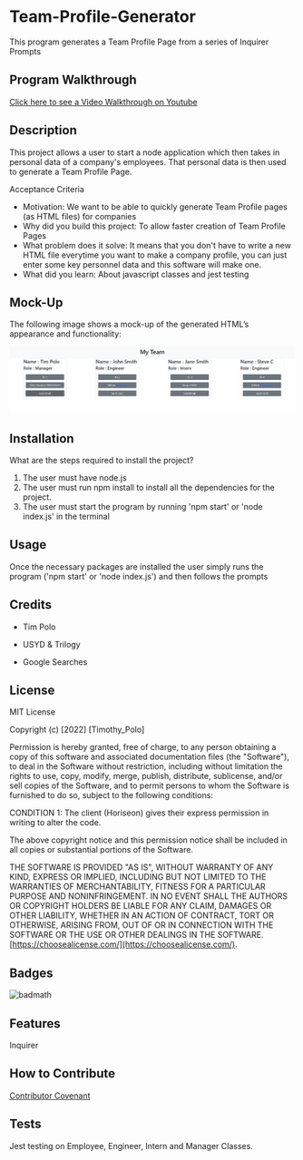 # Team-Profile-Generator

This program generates a Team Profile Page from a series of Inquirer Prompts


## Program Walkthrough

[Click here to see a Video Walkthrough on Youtube](https://youtu.be/TQAOtdu7KJ0)

## Description

This project allows a user to start a node application which then takes in personal data of a company's employees. That personal data is then used to generate a Team Profile Page.

Acceptance Criteria

- Motivation: 
We want to be able to quickly generate Team Profile pages (as HTML files) for companies
- Why did you build this project: 
To allow faster creation of Team Profile Pages
- What problem does it solve: 
It means that you don't have to write a new HTML file everytime you want to make a company profile, you can just enter some key personnel data and this software will make one.
- What did you learn: 
About javascript classes and jest testing

## Mock-Up

The following image shows a mock-up of the generated HTML’s appearance and functionality:

![HTML webpage titled “My Team” features five boxes listing employee names, titles, and other key info.](./assets/Website%20Snip.JPG)

## Installation

What are the steps required to install the project? 

1. The user must have node.js
2. The user must run npm install to install all the dependencies for the project.
3. The user must start the program by running 'npm start' or 'node index.js' in the terminal

## Usage

Once the necessary packages are installed the user simply runs the program ('npm start' or 'node index.js') and then follows the prompts 

## Credits

- Tim Polo

- USYD & Trilogy

- Google Searches

## License

MIT License

Copyright (c) [2022] [Timothy_Polo]

Permission is hereby granted, free of charge, to any person obtaining a copy
of this software and associated documentation files (the "Software"), to deal
in the Software without restriction, including without limitation the rights
to use, copy, modify, merge, publish, distribute, sublicense, and/or sell
copies of the Software, and to permit persons to whom the Software is
furnished to do so, subject to the following conditions:

CONDITION 1: The client (Horiseon) gives their express permission in writing to alter the code.

The above copyright notice and this permission notice shall be included in all
copies or substantial portions of the Software.

THE SOFTWARE IS PROVIDED "AS IS", WITHOUT WARRANTY OF ANY KIND, EXPRESS OR
IMPLIED, INCLUDING BUT NOT LIMITED TO THE WARRANTIES OF MERCHANTABILITY,
FITNESS FOR A PARTICULAR PURPOSE AND NONINFRINGEMENT. IN NO EVENT SHALL THE
AUTHORS OR COPYRIGHT HOLDERS BE LIABLE FOR ANY CLAIM, DAMAGES OR OTHER
LIABILITY, WHETHER IN AN ACTION OF CONTRACT, TORT OR OTHERWISE, ARISING FROM,
OUT OF OR IN CONNECTION WITH THE SOFTWARE OR THE USE OR OTHER DEALINGS IN THE
SOFTWARE. [https://choosealicense.com/](https://choosealicense.com/).


## Badges

![badmath](https://img.shields.io/github/languages/top/lernantino/badmath)


## Features

Inquirer

## How to Contribute

[Contributor Covenant](https://www.contributor-covenant.org/) 

## Tests

Jest testing on Employee, Engineer, Intern and Manager Classes.

